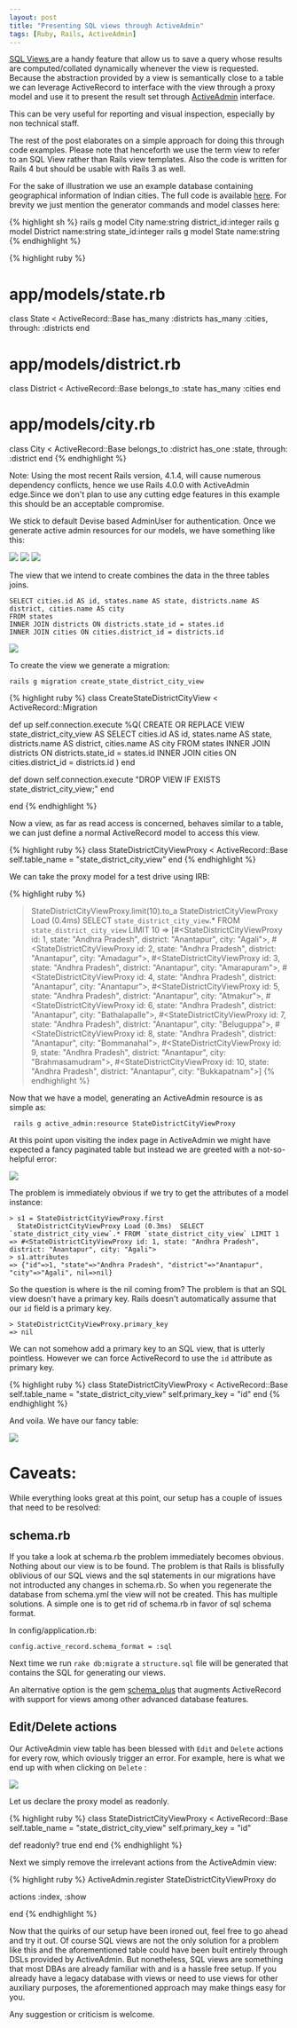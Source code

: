 ```yaml
---
layout: post
title: "Presenting SQL views through ActiveAdmin"
tags: [Ruby, Rails, ActiveAdmin]
---
```

<a href="http://en.wikipedia.org/wiki/View_(SQL)"> SQL Views </a> are a handy feature that allow us to
save a query whose results are computed/collated dynamically whenever the view is requested.
Because the abstraction provided by a view is semantically close to a table we can leverage
ActiveRecord to interface with the view through a proxy model and use it to
present the result set through [ActiveAdmin](http://activeadmin.info) interface.

This can be very useful for reporting and visual inspection, especially by
non technical staff.

The rest of the post elaborates on a simple approach for doing this through
code examples. Please note that henceforth we use the term view
to refer to an SQL View rather than Rails view templates. Also the code is
written for Rails 4 but should be usable with Rails 3 as well.

For the sake of illustration we use an example database containing
geographical information of Indian cities. The full code is available [here](https://github.com/lorefnon/active_admin_view_demo).
For brevity we just mention the generator commands and
model classes here:

{% highlight sh %}
rails g model City name:string district_id:integer
rails g model District name:string state_id:integer
rails g model State name:string
{% endhighlight %}

{% highlight ruby %}
# app/models/state.rb
class State < ActiveRecord::Base
  has_many :districts
  has_many :cities, through: :districts
end

# app/models/district.rb
class District < ActiveRecord::Base
  belongs_to :state
  has_many :cities
end

# app/models/city.rb
class City < ActiveRecord::Base
  belongs_to :district
  has_one :state, through: :district
end
{% endhighlight %}

Note: Using the most recent Rails version, 4.1.4, will cause numerous dependency
conflicts, hence we use Rails 4.0.0 with ActiveAdmin edge.Since we don't plan
to use any cutting edge features in this example this should be an acceptable
compromise.

We stick to default Devise based AdminUser for authentication. Once we generate
active admin resources for our models, we have something like this:

<img src="/images/active_admin_states.png" />
<img src="/images/active_admin_districts.png" />
<img src="/images/active_admin_cities.png" />

The view that we intend to create combines the data in the three tables
joins.

    SELECT cities.id AS id, states.name AS state, districts.name AS district, cities.name AS city
    FROM states
    INNER JOIN districts ON districts.state_id = states.id
    INNER JOIN cities ON cities.district_id = districts.id

<img src="/images/joins_states.png" />

To create the view we generate a migration:

    rails g migration create_state_district_city_view

{% highlight ruby %}
class CreateStateDistrictCityView < ActiveRecord::Migration

  def up
    self.connection.execute %Q( CREATE OR REPLACE VIEW state_district_city_view AS
      SELECT cities.id AS id, states.name AS state, districts.name AS district, cities.name AS city
      FROM states
      INNER JOIN districts ON districts.state_id = states.id
      INNER JOIN cities ON cities.district_id = districts.id
    )
  end

  def down
    self.connection.execute "DROP VIEW IF EXISTS state_district_city_view;"
  end

end
{% endhighlight %}

Now a view, as far as read access is concerned, behaves similar to a table, we
can just define a normal ActiveRecord model to access this view.

{% highlight ruby %}
class StateDistrictCityViewProxy < ActiveRecord::Base
    self.table_name = "state_district_city_view"
end
{% endhighlight %}

We can take the proxy model for a test drive using IRB:

{% highlight ruby %}
> StateDistrictCityViewProxy.limit(10).to_a
  StateDistrictCityViewProxy Load (0.4ms)  SELECT `state_district_city_view`.* FROM `state_district_city_view` LIMIT 10
=> [#<StateDistrictCityViewProxy id: 1, state: "Andhra Pradesh", district: "Anantapur", city: "Agali">, #<StateDistrictCityViewProxy id: 2, state: "Andhra Pradesh", district: "Anantapur", city: "Amadagur">, #<StateDistrictCityViewProxy id: 3, state: "Andhra Pradesh", district: "Anantapur", city: "Amarapuram">, #<StateDistrictCityViewProxy id: 4, state: "Andhra Pradesh", district: "Anantapur", city: "Anantapur">, #<StateDistrictCityViewProxy id: 5, state: "Andhra Pradesh", district: "Anantapur", city: "Atmakur">, #<StateDistrictCityViewProxy id: 6, state: "Andhra Pradesh", district: "Anantapur", city: "Bathalapalle">, #<StateDistrictCityViewProxy id: 7, state: "Andhra Pradesh", district: "Anantapur", city: "Beluguppa">, #<StateDistrictCityViewProxy id: 8, state: "Andhra Pradesh", district: "Anantapur", city: "Bommanahal">, #<StateDistrictCityViewProxy id: 9, state: "Andhra Pradesh", district: "Anantapur", city: "Brahmasamudram">, #<StateDistrictCityViewProxy id: 10, state: "Andhra Pradesh", district: "Anantapur", city: "Bukkapatnam">]
{% endhighlight %}

Now that we have a model, generating an ActiveAdmin resource is as simple as:

     rails g active_admin:resource StateDistrictCityViewProxy

At this point upon visiting the index page in ActiveAdmin we might have expected
a fancy paginated table but instead we are greeted with a not-so-helpful error:

<img src="/images/err1.png"/>

The problem is immediately obvious if we try to get the attributes of a model instance:

    > s1 = StateDistrictCityViewProxy.first
      StateDistrictCityViewProxy Load (0.3ms)  SELECT `state_district_city_view`.* FROM `state_district_city_view` LIMIT 1
    => #<StateDistrictCityViewProxy id: 1, state: "Andhra Pradesh", district: "Anantapur", city: "Agali">
    > s1.attributes
    => {"id"=>1, "state"=>"Andhra Pradesh", "district"=>"Anantapur", "city"=>"Agali", nil=>nil}

So the question is where is the nil coming from? The problem is that an SQL view doesn't have a primary key. Rails doesn't automatically
assume that our `id` field is a primary key.

    > StateDistrictCityViewProxy.primary_key
    => nil

We can not somehow add a primary key to an SQL view, that is utterly pointless. However we can force ActiveRecord to use the `id` attribute
as primary key.

{% highlight ruby %}
class StateDistrictCityViewProxy < ActiveRecord::Base
  self.table_name = "state_district_city_view"
  self.primary_key = "id"
end
{% endhighlight %}

And voila. We have our fancy table:

<img src="/images/active_admin_view.png"/>

# Caveats:

While everything looks great at this point, our setup has a couple of issues that need to be resolved:

## schema.rb

If you take a look at schema.rb the problem immediately becomes obvious. Nothing about our view is to be found.
The problem is that Rails is blissfully oblivious of our SQL views and the sql statements
in our migrations have not introducted any changes in schema.rb. So when you regenerate the database from
schema.yml the view will not be created. This has multiple solutions. A simple one
is to get rid of schema.rb in favor of sql schema format.

In config/application.rb:

    config.active_record.schema_format = :sql

Next time we run `rake db:migrate` a `structure.sql` file will be generated that contains the SQL
for generating our views.

An alternative option is the gem [schema_plus](https://github.com/lomba/schema_plus) that augments ActiveRecord
with support for views among other advanced database features.

## Edit/Delete actions

Our ActiveAdmin view table has been blessed with `Edit` and `Delete` actions for every row, which
oviously trigger an error. For example, here is what we end up with when clicking on `Delete` :

<img src="/images/err2.png"/>

Let us declare the proxy model as readonly.

{% highlight ruby %}
class StateDistrictCityViewProxy < ActiveRecord::Base
  self.table_name = "state_district_city_view"
  self.primary_key = "id"

  def readonly?
    true
  end
end
{% endhighlight %}

Next we simply remove the irrelevant actions from the ActiveAdmin view:

{% highlight ruby %}
ActiveAdmin.register StateDistrictCityViewProxy do

  actions :index, :show

end
{% endhighlight %}

Now that the quirks of our setup have been ironed out, feel free to go ahead and try it out.
Of course SQL views are not the only solution for a problem like this and the aforementioned table could have been
built entirely through DSLs provided by ActiveAdmin. But nonetheless, SQL views are something that
most DBAs are already familiar with and is a hassle free setup. If you already have a legacy database
with views or need to use views for other auxiliary purposes, the aforementioned approach may make
things easy for you.

Any suggestion or criticism is welcome.

